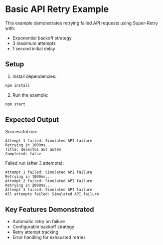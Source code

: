 # Basic API Retry Example

This example demonstrates retrying failed API requests using Super-Retry with:
- Exponential backoff strategy
- 3 maximum attempts
- 1 second initial delay

## Setup

1. Install dependencies:
```bash
npm install
```

2. Run the example:
```bash
npm start
```

## Expected Output

Successful run:
```
Attempt 1 failed: Simulated API failure
Retrying in 1000ms...
Title: delectus aut autem
Completed: false
```

Failed run (after 3 attempts):
```
Attempt 1 failed: Simulated API failure
Retrying in 1000ms...
Attempt 2 failed: Simulated API failure
Retrying in 2000ms...
Attempt 3 failed: Simulated API failure
All attempts failed: Simulated API failure
```

## Key Features Demonstrated
- Automatic retry on failure
- Configurable backoff strategy
- Retry attempt tracking
- Error handling for exhausted retries